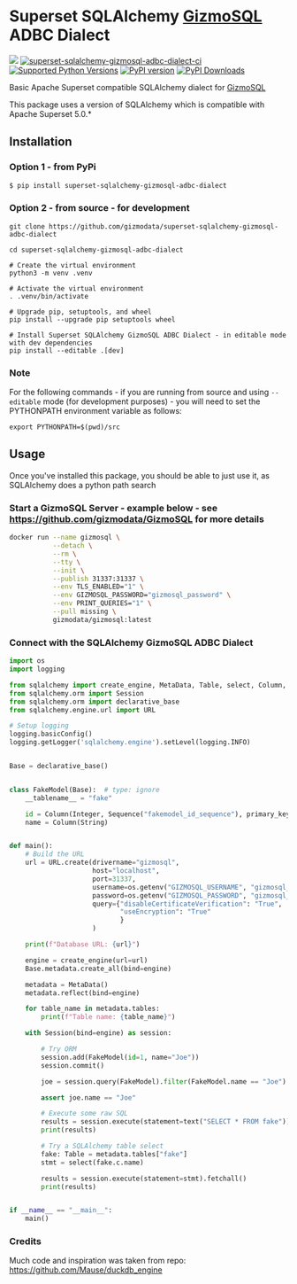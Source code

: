 # Superset SQLAlchemy [GizmoSQL](https://github.com/gizmodata/GizmoSQL) ADBC Dialect 

[<img src="https://img.shields.io/badge/GitHub-gizmodata%2Fsuperset--sqlalchemy--gizmosql--adbc--dialect-blue.svg?logo=Github">](https://github.com/gizmodata/superset-sqlalchemy-gizmosql-adbc-dialect)
[![superset-sqlalchemy-gizmosql-adbc-dialect-ci](https://github.com/gizmodata/superset-sqlalchemy-gizmosql-adbc-dialect/actions/workflows/ci.yml/badge.svg)](https://github.com/gizmodata/superset-sqlalchemy-gizmosql-adbc-dialect/actions/workflows/ci.yml)
[![Supported Python Versions](https://img.shields.io/pypi/pyversions/superset--sqlalchemy--gizmosql--adbc--dialect)](https://pypi.org/project/superset-sqlalchemy-gizmosql-adbc-dialect/)
[![PyPI version](https://badge.fury.io/py/superset-sqlalchemy-gizmosql-adbc-dialect.svg)](https://badge.fury.io/py/superset-sqlalchemy-gizmosql-adbc-dialect)
[![PyPI Downloads](https://img.shields.io/pypi/dm/superset-sqlalchemy-gizmosql-adbc-dialect.svg)](https://pypi.org/project/superset-sqlalchemy-gizmosql-adbc-dialect/)

Basic Apache Superset compatible SQLAlchemy dialect for [GizmoSQL](https://github.com/gizmodata/GizmoSQL)

This package uses a version of SQLAlchemy which is compatible with Apache Superset 5.0.*

## Installation

### Option 1 - from PyPi
```sh
$ pip install superset-sqlalchemy-gizmosql-adbc-dialect
```

### Option 2 - from source - for development
```shell
git clone https://github.com/gizmodata/superset-sqlalchemy-gizmosql-adbc-dialect

cd superset-sqlalchemy-gizmosql-adbc-dialect

# Create the virtual environment
python3 -m venv .venv

# Activate the virtual environment
. .venv/bin/activate

# Upgrade pip, setuptools, and wheel
pip install --upgrade pip setuptools wheel

# Install Superset SQLAlchemy GizmoSQL ADBC Dialect - in editable mode with dev dependencies
pip install --editable .[dev]
```

### Note
For the following commands - if you are running from source and using `--editable` mode (for development purposes) - you will need to set the PYTHONPATH environment variable as follows:
```shell
export PYTHONPATH=$(pwd)/src
```

## Usage

Once you've installed this package, you should be able to just use it, as SQLAlchemy does a python path search

### Start a GizmoSQL Server - example below - see https://github.com/gizmodata/GizmoSQL for more details
```bash
docker run --name gizmosql \
           --detach \
           --rm \
           --tty \
           --init \
           --publish 31337:31337 \
           --env TLS_ENABLED="1" \
           --env GIZMOSQL_PASSWORD="gizmosql_password" \
           --env PRINT_QUERIES="1" \
           --pull missing \
           gizmodata/gizmosql:latest
```

### Connect with the SQLAlchemy GizmoSQL ADBC Dialect
```python
import os
import logging

from sqlalchemy import create_engine, MetaData, Table, select, Column, text, Integer, String, Sequence
from sqlalchemy.orm import Session
from sqlalchemy.orm import declarative_base
from sqlalchemy.engine.url import URL

# Setup logging
logging.basicConfig()
logging.getLogger('sqlalchemy.engine').setLevel(logging.INFO)


Base = declarative_base()


class FakeModel(Base):  # type: ignore
    __tablename__ = "fake"

    id = Column(Integer, Sequence("fakemodel_id_sequence"), primary_key=True)
    name = Column(String)


def main():
    # Build the URL
    url = URL.create(drivername="gizmosql",
                     host="localhost",
                     port=31337,
                     username=os.getenv("GIZMOSQL_USERNAME", "gizmosql_username"),
                     password=os.getenv("GIZMOSQL_PASSWORD", "gizmosql_password"),
                     query={"disableCertificateVerification": "True",
                            "useEncryption": "True"
                            }
                     )

    print(f"Database URL: {url}")

    engine = create_engine(url=url)
    Base.metadata.create_all(bind=engine)

    metadata = MetaData()
    metadata.reflect(bind=engine)

    for table_name in metadata.tables:
        print(f"Table name: {table_name}")

    with Session(bind=engine) as session:

        # Try ORM
        session.add(FakeModel(id=1, name="Joe"))
        session.commit()

        joe = session.query(FakeModel).filter(FakeModel.name == "Joe").first()

        assert joe.name == "Joe"

        # Execute some raw SQL
        results = session.execute(statement=text("SELECT * FROM fake")).fetchall()
        print(results)

        # Try a SQLAlchemy table select
        fake: Table = metadata.tables["fake"]
        stmt = select(fake.c.name)

        results = session.execute(statement=stmt).fetchall()
        print(results)


if __name__ == "__main__":
    main()
```

### Credits
Much code and inspiration was taken from repo: https://github.com/Mause/duckdb_engine

